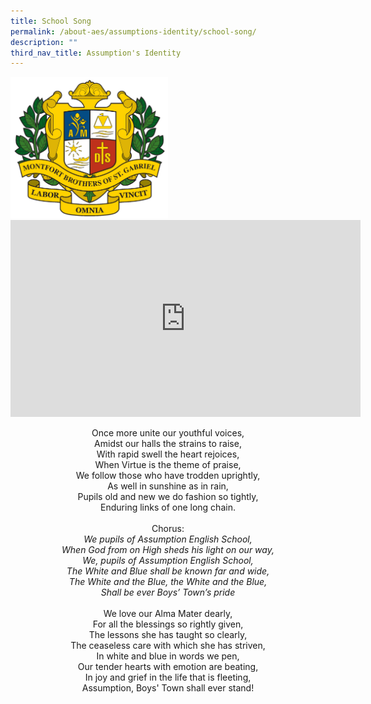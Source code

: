 ```yaml
---
title: School Song
permalink: /about-aes/assumptions-identity/school-song/
description: ""
third_nav_title: Assumption's Identity
---
```

<style>  
img {  
  display: block;  
  margin-left: auto;  
  margin-right: auto;  
}  
</style>  
<body><img src="/images/AES%20Crest.gif" alt="AES Crest" style="width:50%;">  
  
</body>



<iframe width="560" height="315" src="https://www.youtube.com/embed/Z6LdGZiXaNI" title="YouTube video player" frameborder="0" allow="accelerometer; autoplay; clipboard-write; encrypted-media; gyroscope; picture-in-picture; web-share" allowfullscreen></iframe>

<p style="text-align:center;">Once more unite our youthful voices,<br>Amidst our halls the strains to raise,<br>With rapid swell the heart rejoices,<br>When Virtue is the theme of praise,<br>We follow those who have trodden uprightly,<br>As well in sunshine as in rain,<br>Pupils old and new we do fashion so tightly,<br>Enduring links of one long chain.<br><br>Chorus:<br><em>We pupils of Assumption English School,<br>When God from on High sheds his light on our way,<br>We, pupils of Assumption English School,<br>The White and Blue shall be known far and wide,<br>The White and the Blue, the White and the Blue,<br>Shall be ever Boys’ Town’s pride</em><br><br>We love our Alma Mater dearly,<br>For all the blessings so rightly given,<br>The lessons she has taught so clearly,<br>The ceaseless care with which she has striven,<br>In white and blue in words we pen,<br>Our tender hearts with emotion are beating,<br>In joy and grief in the life that is fleeting,<br>Assumption, Boys' Town shall ever stand!<p>